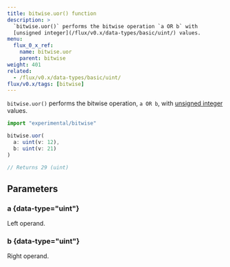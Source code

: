```yaml
---
title: bitwise.uor() function
description: >
  `bitwise.uor()` performs the bitwise operation `a OR b` with
  [unsigned integer](/flux/v0.x/data-types/basic/uint/) values.
menu:
  flux_0_x_ref:
    name: bitwise.uor
    parent: bitwise
weight: 401
related:
  - /flux/v0.x/data-types/basic/uint/
flux/v0.x/tags: [bitwise]
---
```


`bitwise.uor()` performs the bitwise operation, `a OR b`, with
[unsigned integer](/flux/v0.x/data-types/basic/uint/) values.

```js
import "experimental/bitwise"

bitwise.uor(
  a: uint(v: 12),
  b: uint(v: 21)
)

// Returns 29 (uint)
```

## Parameters

### a {data-type="uint"}
Left operand.

### b {data-type="uint"}
Right operand.